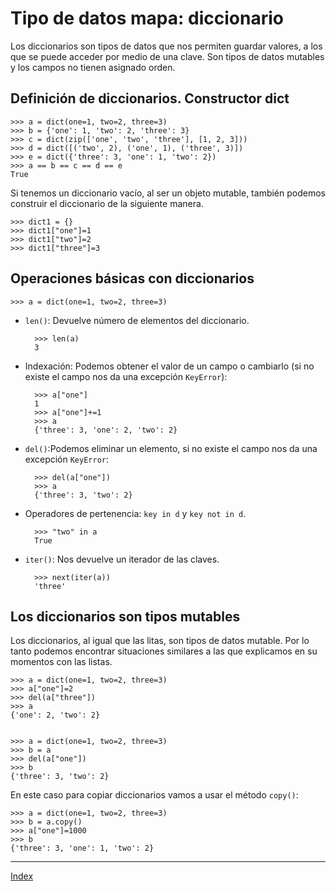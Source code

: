 # Tipo de datos mapa: diccionario

Los diccionarios son tipos de datos que nos permiten guardar valores, a los que se puede acceder por medio de una clave. Son tipos de datos mutables y los campos no tienen asignado orden.

## Definición de diccionarios. Constructor dict

	>>> a = dict(one=1, two=2, three=3)
	>>> b = {'one': 1, 'two': 2, 'three': 3}
	>>> c = dict(zip(['one', 'two', 'three'], [1, 2, 3]))
	>>> d = dict([('two', 2), ('one', 1), ('three', 3)])
	>>> e = dict({'three': 3, 'one': 1, 'two': 2})
	>>> a == b == c == d == e
	True

Si tenemos un diccionario vacío, al ser un objeto mutable, también podemos construir el diccionario de la siguiente manera.

	>>> dict1 = {}
	>>> dict1["one"]=1
	>>> dict1["two"]=2
	>>> dict1["three"]=3

## Operaciones básicas con diccionarios

	>>> a = dict(one=1, two=2, three=3)

* `len()`: Devuelve número de elementos del diccionario.

		>>> len(a)
		3

* Indexación: Podemos obtener el valor de un campo o cambiarlo (si no existe el campo nos da una excepción `KeyError`):

		>>> a["one"]
		1
		>>> a["one"]+=1
		>>> a
		{'three': 3, 'one': 2, 'two': 2}

* `del()`:Podemos eliminar un elemento, si no existe el campo nos da una excepción `KeyError`:
		
		>>> del(a["one"])
		>>> a
		{'three': 3, 'two': 2}

* Operadores de pertenencia: `key in d` y `key not in d`.

		>>> "two" in a
		True

* `iter()`: Nos devuelve un iterador de las claves. 

		>>> next(iter(a))
		'three'

## Los diccionarios son tipos mutables

Los diccionarios, al igual que las litas, son tipos de datos mutable. Por lo tanto podemos encontrar situaciones similares a las que explicamos en su momentos con las listas.

	>>> a = dict(one=1, two=2, three=3)
	>>> a["one"]=2
	>>> del(a["three"])
	>>> a
	{'one': 2, 'two': 2}	
	

	>>> a = dict(one=1, two=2, three=3)
	>>> b = a
	>>> del(a["one"])
	>>> b
	{'three': 3, 'two': 2}	

En este caso para copiar diccionarios vamos a usar el método `copy()`:

	>>> a = dict(one=1, two=2, three=3)
	>>> b = a.copy()
	>>> a["one"]=1000
	>>> b
	{'three': 3, 'one': 1, 'two': 2}

***
[Index](../../../README.md)






